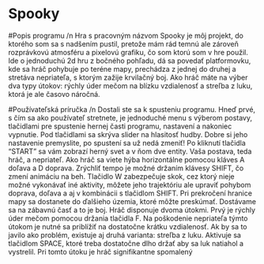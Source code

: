 # Spooky
 
#Popis programu /n
Hra s pracovným názvom Spooky je môj projekt, do ktorého som sa s nadšením
pustil, pretože mám rád temnú ale zároveň rozprávkovú atmosféru a pixelovú grafiku, čo som
ktorú som v hre použil. Ide o jednoduchú 2d hru z bočného pohľadu, dá sa povedať
platformovku, kde sa hráč pohybuje po teréne mapy, prechádza z jednej do druhej a stretáva
nepriateľa, s ktorým zažije krvilačný boj. Ako hráč máte na výber dva typy útokov: rýchly úder
mečom na blízku vzdialenosť a streľba z luku, ktorá je ale časovo náročná.

#Používateľská príručka /n
Dostali ste sa k spusteniu programu. Hneď prvé, s čím sa ako používateľ stretnete, je
jednoduché menu s výberom postavy, tlačidlami pre spustenie hernej časti programu,
nastavení a nakoniec vypnutie. Pod tlačidlami sa skrýva slider na hlasitosť hudby. Dobre si
jeho nastavenie premyslite, po spustení sa už nedá zmeniť! Po kliknutí tlačidla “START” sa
vám zobrazí herný svet a v ňom dve entity. Vaša postava, teda hráč, a nepriateľ. Ako hráč sa
viete hýba horizontálne pomocou kláves A doľava a D doprava. Zrýchliť tempo je možné
držaním klávesy SHIFT, čo zmení animáciu na beh. Tlačidlo W zabezpečuje skok, cez ktorý
nieje možné vykonávať iné aktivity, môžete jeho trajektóriu ale upraviť pohybom doprava,
doľava a aj v kombinácii s tlačidlom SHIFT. Pri prekročení hranice mapy sa dostanete do
ďalšieho územia, ktoré môžte preskúmať. Dostávame sa na zábavnú časť a to je boj. Hráč
disponuje dvoma útokmi. Prvý je rýchly úder mečom pomocou držania tlačidla F. Na
poškodenie nepriateľa týmto útokom je nutné sa priblížiť na dostatočne krátku vzdialenosť.
Ak by sa to javilo ako problém, existuje aj druhá varianta: streľba z luku. Aktivuje sa tlačidlom
SPACE, ktoré treba dostatočne dlho držať aby sa luk natiahol a vystrelil. Pri tomto útoku je
hráč signifikantne spomalený
